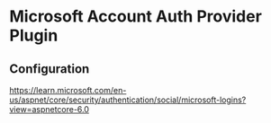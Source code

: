 # Microsoft Account Auth Provider Plugin  

## Configuration  
https://learn.microsoft.com/en-us/aspnet/core/security/authentication/social/microsoft-logins?view=aspnetcore-6.0